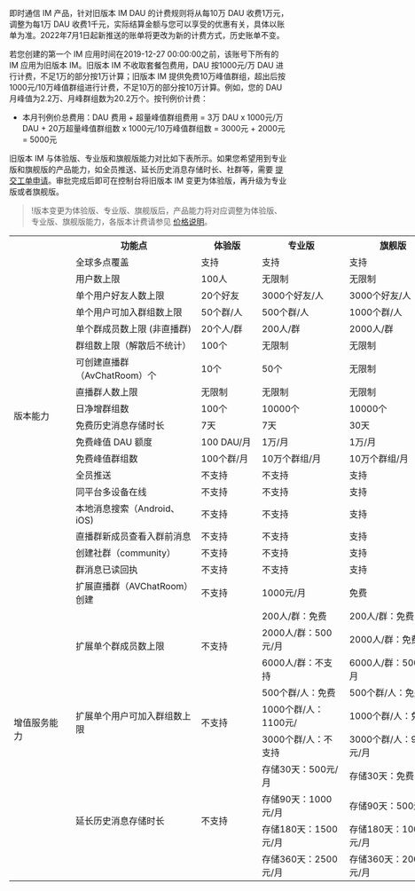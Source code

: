 即时通信 IM 产品，针对旧版本 IM DAU 的计费规则将从每10万 DAU 收费1万元，调整为每1万 DAU 收费1千元，实际结算金额与您可以享受的优惠有关，具体以账单为准。2022年7月1日起新推送的账单将更改为新的计费方式，历史账单不变。

若您创建的第一个 IM 应用时间在2019-12-27 00:00:00之前，该账号下所有的 IM 应用为旧版本 IM。旧版本 IM 不收取套餐包费用，DAU 按1000元/万 DAU 进行计费，不足1万的部分按1万计算；旧版本 IM 提供免费10万峰值群组，超出后按1000元/10万峰值群组进行计费，不足10万的部分按10万计算。例如，您的 DAU 月峰值为2.2万、月峰群组数为20.2万个。按刊例价计费：
- 本月刊例价总费用：DAU 费用 + 超量峰值群组费用 = 3万 DAU x 1000元/万 DAU + 20万超量峰值群组数 x 1000元/10万峰值群组数 = 3000元 + 2000元 = 5000元

旧版本 IM 与体验版、专业版和旗舰版能力对比如下表所示。如果您希望用到专业版和旗舰版的产品能力，如全员推送、延长历史消息存储时长、社群等，需要 [提交工单申请](https://console.cloud.tencent.com/workorder/category?level1_id=29&level2_id=40&source=0&data_title=%E4%BA%91%E9%80%9A%E4%BF%A1%20%20IM&step=1)。审批完成后即可在控制台将旧版本 IM 变更为体验版，再升级为专业版或者旗舰版。
>!版本变更为体验版、专业版、旗舰版后，产品能力将对应调整为体验版、专业版、旗舰版能力，各版本计费请参见 [价格说明](https://cloud.tencent.com/document/product/269/11673)。

<table border=0 cellpadding=0 cellspacing=0 width=917 style='border-collapse:
 collapse;table-layout:fixed;width:688pt'>
 <col width=111 style='mso-width-source:userset;mso-width-alt:3552;width:83pt'>
 <col width=225 style='mso-width-source:userset;mso-width-alt:7200;width:169pt'>
 <col width=104 style='mso-width-source:userset;mso-width-alt:3328;width:78pt'>
 <col width=159 style='mso-width-source:userset;mso-width-alt:5088;width:119pt'>
 <col width=177 style='mso-width-source:userset;mso-width-alt:5664;width:133pt'>
 <col width=141 style='mso-width-source:userset;mso-width-alt:4512;width:106pt'>
 <tr height=19 style='height:14.25pt'>
  <th height=19 width=111 style='height:14.25pt;width:83pt' align=""></td>
  <th width=225 style='width:169pt' align="">功能点</td>
  <th width=104 style='width:78pt' align="">体验版</td>
  <th width=159 style='width:119pt' align="">专业版</td>
  <th width=177 style='width:133pt' align="">旗舰版</td>
  <th width=141 style='width:106pt' align="">旧版本 IM</td>
 </tr>
 <tr height=19 style='height:14.25pt'>
  <td rowspan=18 height=323 style='height:242.25pt' align="">版本能力</td>
  <td align="">全球多点覆盖</td>
  <td align="">支持</td>
  <td align="">支持</td>
  <td align="">支持</td>
  <td align="">支持</td>
 </tr>
 <tr height=19 style='height:14.25pt'>
  <td height=19 style='height:14.25pt' align="">用户数上限</td>
  <td align="">100人</td>
  <td align="">无限制</td>
  <td align="">无限制</td>
  <td align="">无限制</td>
 </tr>
 <tr height=19 style='height:14.25pt'>
  <td height=19 style='height:14.25pt' align="">单个用户好友人数上限</td>
  <td align="">20个好友</td>
  <td align="">3000个好友/人</td>
  <td align="">3000个好友/人</td>
  <td align="">无限制</td>
 </tr>
 <tr height=19 style='height:14.25pt'>
  <td height=19 style='height:14.25pt' align="">单个用户可加入群组数上限</td>
  <td align="">50个群/人</td>
  <td align="">500个群/人</td>
  <td align="">1000个群/人</td>
  <td align="">无限制</td>
 </tr>
 <tr height=19 style='height:14.25pt'>
  <td height=19 style='height:14.25pt' align="">单个群成员数上限 (非直播群)</td>
  <td align="">20个人/群</td>
  <td align="">200人/群</td>
  <td align="">2000人/群</td>
  <td align="">无限制</td>
 </tr>
 <tr height=19 style='height:14.25pt'>
  <td height=19 style='height:14.25pt' align="">群组数上限（解散后不统计）</td>
  <td align="">100个</td>
  <td align="">无限制</td>
  <td align="">无限制</td>
  <td align="">无限制</td>
 </tr>
 <tr height=19 style='height:14.25pt'>
  <td height=19 style='height:14.25pt' align="">可创建直播群（AvChatRoom）个<span
  style='display:none'>数</span></td>
  <td align="">10个</td>
  <td align="">50个</td>
  <td align="">无限制</td>
  <td align="">无限制</td>
 </tr>
 <tr height=19 style='height:14.25pt'>
  <td height=19 style='height:14.25pt' align="">直播群人数上限</td>
  <td align="">无限制</td>
  <td align="">无限制</td>
  <td align="">无限制</td>
  <td align="">无限制</td>
 </tr>
 <tr height=19 style='height:14.25pt'>
  <td height=19 style='height:14.25pt' align="">日净增群组数</td>
  <td align="">100个</td>
  <td align="">10000个</td>
  <td align="">10000个</td>
  <td align="">无限制</td>
 </tr>
 <tr height=19 style='height:14.25pt'>
  <td height=19 style='height:14.25pt' align="">免费历史消息存储时长</td>
  <td align="">7天</td>
  <td align="">7天</td>
  <td align="">30天</td>
  <td align="">7天</td>
 </tr>
 <tr height=19 style='height:14.25pt'>
  <td height=19 style='height:14.25pt' align="">免费峰值 DAU 额度</td>
  <td align="">100 DAU/月</td>
  <td align="">1万/月</td>
  <td align="">1万/月</td>
  <td align="">0/月</td>
 </tr>
 <tr height=19 style='height:14.25pt'>
  <td height=19 style='height:14.25pt' align="">免费峰值群组数</td>
  <td align="">100个群/月</td>
  <td align="">10万个群组/月</td>
  <td align="">10万个群组/月</td>
  <td align="">10万个群组/月</td>
 </tr>
 <tr height=19 style='height:14.25pt'>
  <td height=19 style='height:14.25pt' align="">全员推送</td>
  <td align="">不支持</td>
  <td align="">不支持</td>
  <td align="">支持</td>
  <td align="">不支持</td>
 </tr>
 <tr height=19 style='height:14.25pt'>
  <td height=19 style='height:14.25pt' align="">同平台多设备在线</td>
  <td align="">不支持</td>
  <td align="">不支持</td>
  <td align="">支持</td>
  <td align="">不支持</td>
 </tr>
 <tr height=19 style='height:14.25pt'>
  <td height=19 style='height:14.25pt' align="">本地消息搜索（Android、iOS)</td>
  <td align="">不支持</td>
  <td align="">不支持</td>
  <td align="">支持</td>
  <td align="">不支持</td>
 </tr>
 <tr height=19 style='height:14.25pt'>
  <td height=19 style='height:14.25pt' align="">直播群新成员查看入群前消息</td>
  <td align="">不支持</td>
  <td align="">不支持</td>
  <td align="">支持</td>
  <td align="">不支持</td>
 </tr>
 <tr height=19 style='height:14.25pt'>
  <td height=19 style='height:14.25pt' align="">创建社群（community）</td>
  <td align="">不支持</td>
  <td align="">不支持</td>
  <td align="">支持</td>
  <td align="">不支持</td>
 </tr>
    <tr>
      <td>群消息已读回执</td>
      <td>不支持</td>
      <td>不支持</td>
      <td>支持</td>
   </tr>
 <tr height=19 style='height:14.25pt'>
  <td rowspan=11 height=209 style='height:156.75pt' align="">增值服务能力</td>
  <td align="">扩展直播群（AVChatRoom）创建<span style='display:none'>数量至无上限</span></td>
  <td align="">不支持</td>
  <td align="">1000元/月</td>
  <td align="">免费</td>
  <td align="">免费</td>
 </tr>
 <tr height=19 style='height:14.25pt'>
  <td rowspan=3 height=57 style='height:42.75pt' align="">扩展单个群成员数上限</td>
  <td rowspan=3 align="">不支持</td>
  <td align="">200人/群：免费</td>
  <td align="">200人/群：免费</td>
  <td rowspan=3 align="">免费</td>
 </tr>
 <tr height=19 style='height:14.25pt'>
  <td height=19 style='height:14.25pt'>2000人/群：500元/月</td>
  <td>2000人/群：免费</td>
 </tr>
 <tr height=19 style='height:14.25pt'>
  <td height=19 style='height:14.25pt'>6000人/群：不支持</td>
  <td>6000人/群：500元/月</td>
 </tr>
 <tr height=19 style='height:14.25pt'>
  <td rowspan=3 height=57 style='height:42.75pt' align="">扩展单个用户可加入群组数上限</td>
  <td rowspan=3 align="">不支持</td>
  <td align="">500个群/人：免费</td>
  <td align="">500个群/人：免费</td>
  <td rowspan=3 align="">免费</td>
 </tr>
 <tr height=19 style='height:14.25pt'>
  <td height=19 style='height:14.25pt'>1000个群/人：1100元/<span style='display:
  none'>月</span></td>
  <td>1000个群/人：免费</td>
 </tr>
 <tr height=19 style='height:14.25pt'>
  <td height=19 style='height:14.25pt'>3000个群/人：不支持</td>
  <td>3000个群/人：900元/月</td>
 </tr>
 <tr height=19 style='height:14.25pt'>
  <td rowspan=4 height=76 style='height:57.0pt' align="">延长历史消息存储时长</td>
  <td rowspan=4 align="">不支持</td>
  <td align="">存储30天：500元/月</td>
  <td align="">存储30天：免费</td>
  <td rowspan=4 align="">不支持</td>
 </tr>
 <tr height=19 style='height:14.25pt'>
  <td height=19 style='height:14.25pt'>存储90天：1000元/月</td>
  <td>存储90天：500元/月</td>
 </tr>
 <tr height=19 style='height:14.25pt'>
  <td height=19 style='height:14.25pt'>存储180天：1500元/月</td>
  <td>存储180天：1000元/月</td>
 </tr>
 
 <tr height=19 style='height:14.25pt'>
  <td height=19 style='height:14.25pt'>存储360天：2500元/月</td>
  <td>存储360天：2000元/月</td>
 </tr>
 
</table>
